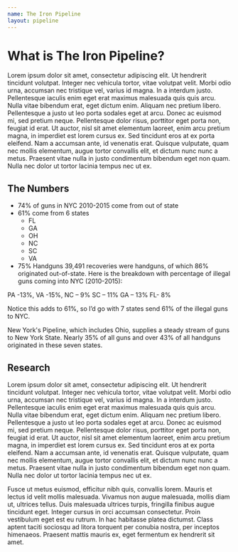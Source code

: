 ```yaml
---
name: The Iron Pipeline
layout: pipeline
---
```

# What is The Iron Pipeline?

Lorem ipsum dolor sit amet, consectetur adipiscing elit. Ut hendrerit tincidunt volutpat. Integer nec vehicula tortor, vitae volutpat velit. Morbi odio urna, accumsan nec tristique vel, varius id magna. In a interdum justo. Pellentesque iaculis enim eget erat maximus malesuada quis quis arcu. Nulla vitae bibendum erat, eget dictum enim. Aliquam nec pretium libero. Pellentesque a justo ut leo porta sodales eget at arcu. Donec ac euismod mi, sed pretium neque. Pellentesque dolor risus, porttitor eget porta non, feugiat id erat. Ut auctor, nisl sit amet elementum laoreet, enim arcu pretium magna, in imperdiet est lorem cursus ex. Sed tincidunt eros at ex porta eleifend. Nam a accumsan ante, id venenatis erat. Quisque vulputate, quam nec mollis elementum, augue tortor convallis elit, et dictum nunc nunc a metus. Praesent vitae nulla in justo condimentum bibendum eget non quam. Nulla nec dolor ut tortor lacinia tempus nec ut ex.

## The Numbers

- 74% of guns in NYC 2010-2015 come from out of state
- 61% come from 6 states
	- FL
	- GA
	- OH
	- NC
	- SC
	- VA
- 75% Handguns  39,491 recoveries were handguns, of which 86% originated out-of-state.
Here is the breakdown with percentage of illegal guns coming into NYC (2010-2015):

PA -13%, VA -15%, NC – 9% SC – 11% GA – 13% FL- 8%

Notice this adds to 61%, so I’d go with 7 states send 61% of the illegal guns to NYC.

New York's Pipeline, which includes Ohio, supplies a steady stream of guns to New York State. Nearly 35% of all guns and over 43% of all handguns originated in these seven states.

## Research

Lorem ipsum dolor sit amet, consectetur adipiscing elit. Ut hendrerit tincidunt volutpat. Integer nec vehicula tortor, vitae volutpat velit. Morbi odio urna, accumsan nec tristique vel, varius id magna. In a interdum justo. Pellentesque iaculis enim eget erat maximus malesuada quis quis arcu. Nulla vitae bibendum erat, eget dictum enim. Aliquam nec pretium libero. Pellentesque a justo ut leo porta sodales eget at arcu. Donec ac euismod mi, sed pretium neque. Pellentesque dolor risus, porttitor eget porta non, feugiat id erat. Ut auctor, nisl sit amet elementum laoreet, enim arcu pretium magna, in imperdiet est lorem cursus ex. Sed tincidunt eros at ex porta eleifend. Nam a accumsan ante, id venenatis erat. Quisque vulputate, quam nec mollis elementum, augue tortor convallis elit, et dictum nunc nunc a metus. Praesent vitae nulla in justo condimentum bibendum eget non quam. Nulla nec dolor ut tortor lacinia tempus nec ut ex.



Fusce ut metus euismod, efficitur nibh quis, convallis lorem. Mauris et lectus id velit mollis malesuada. Vivamus non augue malesuada, mollis diam ut, ultrices tellus. Duis malesuada ultrices turpis, fringilla finibus augue tincidunt eget. Integer cursus in orci accumsan consectetur. Proin vestibulum eget est eu rutrum. In hac habitasse platea dictumst. Class aptent taciti sociosqu ad litora torquent per conubia nostra, per inceptos himenaeos. Praesent mattis mauris ex, eget fermentum ex hendrerit sit amet.

<!-- using jekyll with markdown -->